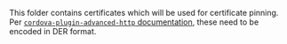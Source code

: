 This folder contains certificates which will be used for certificate pinning. Per [`cordova-plugin-advanced-http` documentation](https://github.com/silkimen/cordova-plugin-advanced-http#setservertrustmode), these need to be encoded in DER format.